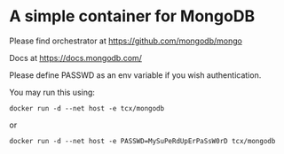 # A simple container for MongoDB

Please find orchestrator at https://github.com/mongodb/mongo

Docs at https://docs.mongodb.com/

Please define PASSWD as an env variable if you wish authentication.

You may run this using:

    docker run -d --net host -e tcx/mongodb
or

    docker run -d --net host -e PASSWD=MySuPeRdUpErPaSsW0rD tcx/mongodb
